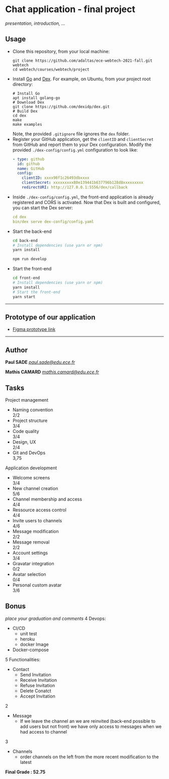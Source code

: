 
# Chat application - final project

*presentation, introduction, ...*

## Usage

* Clone this repository, from your local machine:
  ```
  git clone https://github.com/adaltas/ece-webtech-2021-fall.git webtech
  cd webtech/courses/webtech/project
  ```
* Install [Go](https://golang.org/) and [Dex](https://dexidp.io/docs/getting-started/). For example, on Ubuntu, from your project root directory:   
  ```
  # Install Go
  apt install golang-go
  # Download Dex
  git clone https://github.com/dexidp/dex.git
  # Build Dex
  cd dex
  make
  make examples
  ```
  Note, the provided `.gitignore` file ignores the `dex` folder.
* Register your GitHub application, get the `clientID` and `clientSecret` from GitHub and report them to your Dex configuration. Modify the provided `./dex-config/config.yml` configuration to look like:
  ```yaml
  - type: github
    id: github
    name: GitHub
    config:
      clientID: xxxx98f1c26493dbxxxx
      clientSecret: xxxxxxxxx80e139441b637796b128d8xxxxxxxxx
      redirectURI: http://127.0.0.1:5556/dex/callback
  ```
* Inside `./dex-config/config.yml`, the front-end application is already registered and CORS is activated. Now that Dex is built and configured, you can start the Dex server:
  ```yaml
  cd dex
  bin/dex serve dex-config/config.yaml
  ```
* Start the back-end
  ```bash
  cd back-end
  # Install dependencies (use yarn or npm)
  yarn install
  
  npm run develop
  ```
* Start the front-end
  ```bash
  cd front-end
  # Install dependencies (use yarn or npm)
  yarn install
  # Start the front-end
  yarn start
  ```

---

## Prototype of our application 

- [Figma prototype link](https://www.figma.com/file/G0MED2g3sdk65A6lm9JBV9/WebTech?node-id=0%3A1)

---

## Author

**Paul SADE**
*[paul.sade@edu.ece.fr](mailto:paul.sade@edu.ece.fr)*

**Mathis CAMARD**
*[mathis.camard@edu.ece.fr](mailto:mathis.camard@edu.ece.fr)*

## Tasks

Project management

* Naming convention   
  2/2
* Project structure   
  3/4
* Code quality   
  3/4
* Design, UX   
  2/4
* Git and DevOps   
  3,75

Application development

* Welcome screens   
  3/4
* New channel creation   
  5/6
* Channel membership and access   
  4/4
* Ressource access control   
  4/4
* Invite users to channels   
  4/6
* Message modification   
  2/2
* Message removal   
  2/2
* Account settings   
  3/4
* Gravatar integration   
  0/2
* Avatar selection   
  0/4
* Personal custom avatar   
  3/6

## Bonus

*place your graduation and comments*
4
Devops:
- CI/CD
  - unit test
  - heroku
  - docker Image
- Docker-compose

5
Functionalities:
- Contact
  - Send Invitation
  - Receive Invitation
  - Refuse Invitation
  - Delete Conatct
  - Accept Invitation

2
- Message
  - If we leave the channel an we are reinvited (back-end possible to add users but not front) we have only access to messages when we had access to channel

3
- Channels
  - order channels on the left from the more recent modification to the latest


**Final Grade : 52.75**